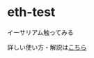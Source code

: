 # eth-test
イーサリアム触ってみる

詳しい使い方・解説は[こちら](https://semigeek-dev.hatenablog.com/entry/2020/12/31/144828)